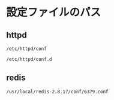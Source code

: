 # 設定ファイルのパス
## httpd
`/etc/httpd/conf`

`/etc/httpd/conf.d`

## redis
`/usr/local/redis-2.8.17/conf/6379.conf`

